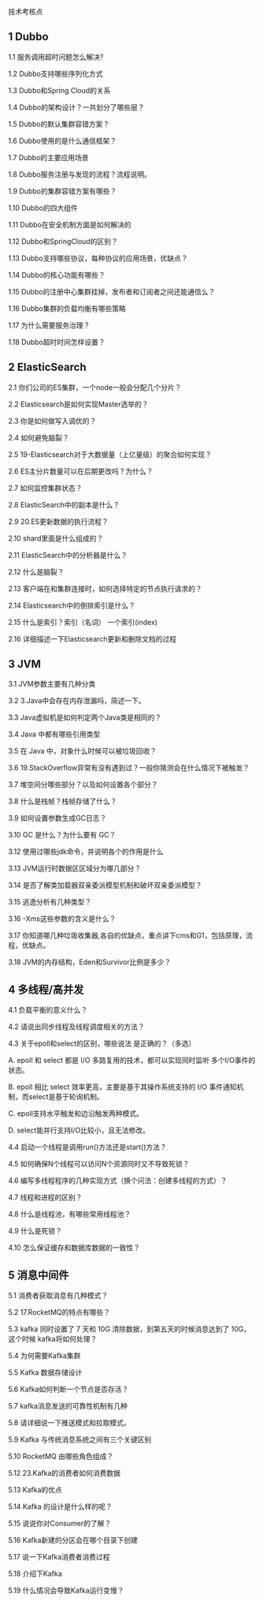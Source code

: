 技术考核点

## 1 Dubbo

1.1 服务调用超时问题怎么解决?

1.2 Dubbo支持哪些序列化方式

1.3 Dubbo和Spring Cloud的关系

1.4 Dubbo的架构设计？一共划分了哪些层？

1.5 Dubbo的默认集群容错方案？

1.6 Dubbo使用的是什么通信框架？

1.7 Dubbo的主要应用场景

1.8 Dubbo服务注册与发现的流程？流程说明。

 1.9 Dubbo的集群容错方案有哪些？

 1.10 Dubbo的四大组件

 1.11 Dubbo在安全机制方面是如何解决的

 1.12 Dubbo和SpringCloud的区别？

 1.13 Dubbo支持哪些协议，每种协议的应用场景，优缺点？

 1.14 Dubbo的核心功能有哪些？

 1.15 Dubbo的注册中心集群挂掉，发布者和订阅者之间还能通信么？

 1.16 Dubbo集群的负载均衡有哪些策略

 1.17 为什么需要服务治理？

 1.18 Dubbo超时时间怎样设置？

## 2 ElasticSearch

 2.1 你们公司的ES集群，一个node一般会分配几个分片？

 2.2 Elasticsearch是如何实现Master选举的？

 2.3 你是如何做写入调优的？

 2.4 如何避免脑裂？

 2.5 19-Elasticsearch对于大数据量（上亿量级）的聚合如何实现？

 2.6 ES主分片数量可以在后期更改吗？为什么？

 2.7 如何监控集群状态？

 2.8 ElasticSearch中的副本是什么？

 2.9 20.ES更新数据的执行流程？

 2.10 shard里面是什么组成的？

 2.11 ElasticSearch中的分析器是什么？

 2.12 什么是脑裂？

 2.13 客户端在和集群连接时，如何选择特定的节点执行请求的？

 2.14 Elasticsearch中的倒排索引是什么？

 2.15 什么是索引？索引（名词） 一个索引(index)

 2.16 详细描述一下Elasticsearch更新和删除文档的过程

## 3 JVM

 3.1 JVM参数主要有⼏种分类

 3.2 3.Java中会存在内存泄漏吗，简述一下。

 3.3 Java虚拟机是如何判定两个Java类是相同的？

 3.4 Java 中都有哪些引用类型

 3.5 在 Java 中，对象什么时候可以被垃圾回收？

 3.6 19.StackOverflow异常有没有遇到过？一般你猜测会在什么情况下被触发？

 3.7 堆空间分哪些部分？以及如何设置各个部分？

 3.8 什么是栈帧？栈帧存储了什么？

 3.9 如何设置参数生成GC日志？

 3.10 GC 是什么？为什么要有 GC？

 3.12 使用过哪些jdk命令，并说明各个的作用是什么

 3.13 JVM运行时数据区区域分为哪⼏部分？

 3.14 是否了解类加载器双亲委派模型机制和破坏双亲委派模型？

 3.15 逃逸分析有几种类型？

 3.16 -Xms这些参数的含义是什么？

 3.17 你知道哪几种垃圾收集器,各自的优缺点，重点讲下cms和G1，包括原理，流程，优缺点。

 3.18 JVM的内存结构，Eden和Survivor比例是多少？

## 4 多线程/高并发

 4.1 负载平衡的意义什么？

 4.2 请说出同步线程及线程调度相关的方法？

 4.3 关于epoll和select的区别，哪些说法 是正确的？（多选）

A. epoll 和 select 都是 I/O 多路复用的技术，都可以实现同时监听 多个I/O事件的状态。

B. epoll 相比 select 效率更高，主要是基于其操作系统支持的 I/O 事件通知机制，而select是基于轮询机制。

C. epoll支持水平触发和边沿触发两种模式。

D. select能并行支持I/O比较小，且无法修改。

 4.4 启动一个线程是调用run()方法还是start()方法？

 4.5 如何确保N个线程可以访问N个资源同时又不导致死锁？

 4.6 编写多线程程序的几种实现方式（换个问法：创建多线程的方式）？

 4.7 线程和进程的区别？

 4.8 什么是线程池，有哪些常用线程池？

 4.9 什么是死锁？

 4.10 怎么保证缓存和数据库数据的一致性？

## 5 消息中间件

 5.1 消费者获取消息有几种模式？

 5.2 17.RocketMQ的特点有哪些？

 5.3 kafka 同时设置了 7 天和 10G 清除数据，到第五天的时候消息达到了 10G，这个时候 kafka将如何处理？

 5.4 为何需要Kafka集群

 5.5 Kafka 数据存储设计

 5.6 Kafka如何判断一个节点是否存活？

 5.7 kafka消息发送的可靠性机制有几种

 5.8 请详细说一下推送模式和拉取模式。

 5.9 Kafka 与传统消息系统之间有三个关键区别

 5.10 RocketMQ 由哪些角色组成？

 5.12 23.Kafka的消费者如何消费数据

 5.13 Kafka的优点

 5.14 Kafka 的设计是什么样的呢？

 5.15 说说你对Consumer的了解？

 5.16 Kafka新建的分区会在哪个目录下创建

 5.17 说一下Kafka消费者消费过程

 5.18 介绍下Kafka

 5.19 什么情况会导致Kafka运行变慢？
